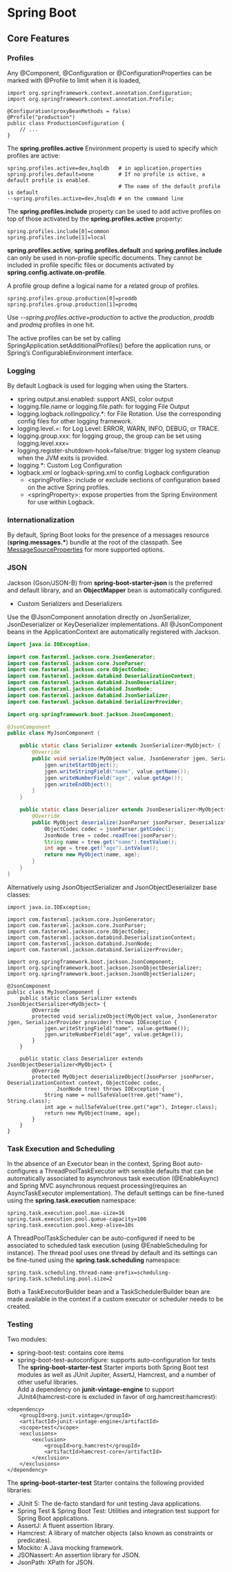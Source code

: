 # Spring Boot

## Core Features
    
### Profiles
Any @Component, @Configuration or @ConfigurationProperties can be marked with @Profile to limit when it is loaded,

```
import org.springframework.context.annotation.Configuration;
import org.springframework.context.annotation.Profile;

@Configuration(proxyBeanMethods = false)
@Profile("production")
public class ProductionConfiguration {
    // ...
}
```

The **spring.profiles.active** Environment property is used to specify which profiles are active:
```
spring.profiles.active=dev,hsqldb   # in application.properties
spring.profiles.default=none        # If no profile is active, a default profile is enabled. 
                                    # The name of the default profile is default
--spring.profiles.active=dev,hsqldb # on the command line
```

The **spring.profiles.include** property can be used to add active profiles on top of those activated by the **spring.profiles.active** property:
```
spring.profiles.include[0]=common
spring.profiles.include[1]=local
```
**spring.profiles.active**, **spring.profiles.default** and **spring.profiles.include** can only be used in non-profile specific documents. They cannot be included in profile specific files or documents activated by **spring.config.activate.on-profile**.

A profile group define a logical name for a related group of profiles.
```
spring.profiles.group.production[0]=proddb
spring.profiles.group.production[1]=prodmq
```
Use *--spring.profiles.active=production* to active the *production*, *proddb* and *prodmq* profiles in one hit.

The active profiles can be set by calling SpringApplication.setAdditionalProfiles() before the application runs, or Spring’s ConfigurableEnvironment interface.

### Logging

By default Logback is used for logging when using the Starters. 

- spring.output.ansi.enabled: support ANSI, color output
- logging.file.name or logging.file.path: for logging File Output
- logging.logback.rollingpolicy.\*: for File Rotation. Use the corresponding config files for other logging framework.
- logging.level.<logger-name>=<level>: for Log Level: ERROR, WARN, INFO, DEBUG, or TRACE.
- logging.group.xxx: for logging group, the group can be set using logging.level.xxx=<level>
- logging.register-shutdown-hook=false/true: trigger log system cleanup when the JVM exits is provided.
- logging.\*: Custom Log Configuration    
- logback.xml or logback-spring.xml to config Logback configuration
     - \<springProfile\>: include or exclude sections of configuration based on the active Spring profiles.
     - \<springProperty\>: expose properties from the Spring Environment for use within Logback.

### Internationalization
    
By default, Spring Boot looks for the presence of a messages resource (**spring.messages.\***) bundle at the root of the classpath. See [MessageSourceProperties](https://github.com/spring-projects/spring-boot/blob/v2.7.3/spring-boot-project/spring-boot-autoconfigure/src/main/java/org/springframework/boot/autoconfigure/context/MessageSourceProperties.java) for more supported options.

### JSON
Jackson (Gson/JSON-B) from  **spring-boot-starter-json** is the preferred and default library, and an **ObjectMapper** bean is automatically configured.   

- Custom Serializers and Deserializers    

Use the @JsonComponent annotation directly on JsonSerializer, JsonDeserializer or KeyDeserializer implementations. All @JsonComponent beans in the ApplicationContext are automatically registered with Jackson. 
```java
import java.io.IOException;

import com.fasterxml.jackson.core.JsonGenerator;
import com.fasterxml.jackson.core.JsonParser;
import com.fasterxml.jackson.core.ObjectCodec;
import com.fasterxml.jackson.databind.DeserializationContext;
import com.fasterxml.jackson.databind.JsonDeserializer;
import com.fasterxml.jackson.databind.JsonNode;
import com.fasterxml.jackson.databind.JsonSerializer;
import com.fasterxml.jackson.databind.SerializerProvider;

import org.springframework.boot.jackson.JsonComponent;

@JsonComponent
public class MyJsonComponent {

    public static class Serializer extends JsonSerializer<MyObject> {
        @Override
        public void serialize(MyObject value, JsonGenerator jgen, SerializerProvider serializers) throws IOException {
            jgen.writeStartObject();
            jgen.writeStringField("name", value.getName());
            jgen.writeNumberField("age", value.getAge());
            jgen.writeEndObject();
        }
    }

    public static class Deserializer extends JsonDeserializer<MyObject> {
        @Override
        public MyObject deserialize(JsonParser jsonParser, DeserializationContext ctxt) throws IOException {
            ObjectCodec codec = jsonParser.getCodec();
            JsonNode tree = codec.readTree(jsonParser);
            String name = tree.get("name").textValue();
            int age = tree.get("age").intValue();
            return new MyObject(name, age);
        }
    }
}
```
Alternatively using JsonObjectSerializer and JsonObjectDeserializer base classes:
```
import java.io.IOException;

import com.fasterxml.jackson.core.JsonGenerator;
import com.fasterxml.jackson.core.JsonParser;
import com.fasterxml.jackson.core.ObjectCodec;
import com.fasterxml.jackson.databind.DeserializationContext;
import com.fasterxml.jackson.databind.JsonNode;
import com.fasterxml.jackson.databind.SerializerProvider;

import org.springframework.boot.jackson.JsonComponent;
import org.springframework.boot.jackson.JsonObjectDeserializer;
import org.springframework.boot.jackson.JsonObjectSerializer;

@JsonComponent
public class MyJsonComponent {
    public static class Serializer extends JsonObjectSerializer<MyObject> {
        @Override
        protected void serializeObject(MyObject value, JsonGenerator jgen, SerializerProvider provider) throws IOException {
            jgen.writeStringField("name", value.getName());
            jgen.writeNumberField("age", value.getAge());
        }
    }

    public static class Deserializer extends JsonObjectDeserializer<MyObject> {
        @Override
        protected MyObject deserializeObject(JsonParser jsonParser, DeserializationContext context, ObjectCodec codec,
                JsonNode tree) throws IOException {
            String name = nullSafeValue(tree.get("name"), String.class);
            int age = nullSafeValue(tree.get("age"), Integer.class);
            return new MyObject(name, age);
        }
    }
}
```    

### Task Execution and Scheduling
In the absence of an Executor bean in the context, Spring Boot auto-configures a ThreadPoolTaskExecutor with sensible defaults that can be automatically associated to asynchronous task execution (@EnableAsync) and Spring MVC asynchronous request processing(requires an AsyncTaskExecutor implementation). The default settings can be fine-tuned using the **spring.task.execution** namespace:
```
spring.task.execution.pool.max-size=16
spring.task.execution.pool.queue-capacity=100
spring.task.execution.pool.keep-alive=10s
```    
A ThreadPoolTaskScheduler can be auto-configured if need to be associated to scheduled task execution (using @EnableScheduling for instance). The thread pool uses one thread by default and its settings can be fine-tuned using the **spring.task.scheduling** namespace:
```
spring.task.scheduling.thread-name-prefix=scheduling-
spring.task.scheduling.pool.size=2
```    
Both a TaskExecutorBuilder bean and a TaskSchedulerBuilder bean are made available in the context if a custom executor or scheduler needs to be created.

### Testing
Two modules:    
- spring-boot-test: contains core items
- spring-boot-test-autoconfigure: supports auto-configuration for tests    
The **spring-boot-starter-test** Starter imports both Spring Boot test modules as well as JUnit Jupiter, AssertJ, Hamcrest, and a number of other useful libraries.    
Add a dependency on **junit-vintage-engine** to support JUnit4(hamcrest-core is excluded in favor of org.hamcrest:hamcrest):
```
<dependency>
    <groupId>org.junit.vintage</groupId>
    <artifactId>junit-vintage-engine</artifactId>
    <scope>test</scope>
    <exclusions>
        <exclusion>
            <groupId>org.hamcrest</groupId>
            <artifactId>hamcrest-core</artifactId>
        </exclusion>
    </exclusions>
</dependency>    
```     

The **spring-boot-starter-test** Starter contains the following provided libraries:
- JUnit 5: The de-facto standard for unit testing Java applications.
- Spring Test & Spring Boot Test: Utilities and integration test support for Spring Boot applications.
- AssertJ: A fluent assertion library.
- Hamcrest: A library of matcher objects (also known as constraints or predicates).
- Mockito: A Java mocking framework.
- JSONassert: An assertion library for JSON.
- JsonPath: XPath for JSON.


    
    
    
